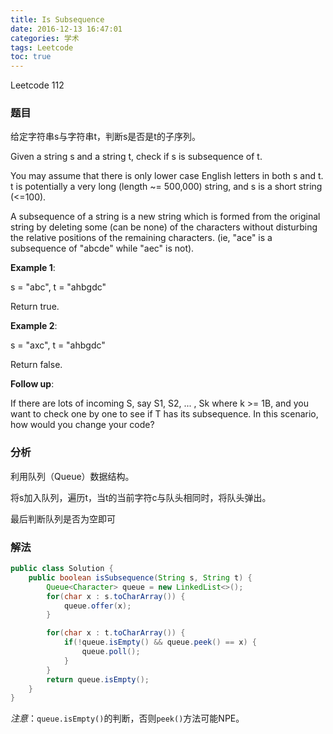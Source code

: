 ```yaml
---
title: Is Subsequence
date: 2016-12-13 16:47:01
categories: 学术
tags: Leetcode
toc: true
---
```


Leetcode 112

### 题目

给定字符串s与字符串t，判断s是否是t的子序列。

Given a string s and a string t, check if s is subsequence of t.

You may assume that there is only lower case English letters in both s and t. t is potentially a very long (length ~= 500,000) string, and s is a short string (<=100).

A subsequence of a string is a new string which is formed from the original string by deleting some (can be none) of the characters without disturbing the relative positions of the remaining characters. (ie, "ace" is a subsequence of "abcde" while "aec" is not).

__Example 1__:

s = "abc", t = "ahbgdc"

Return true.

__Example 2__:

s = "axc", t = "ahbgdc"

Return false.

__Follow up__:

If there are lots of incoming S, say S1, S2, ... , Sk where k >= 1B, and you want to check one by one to see if T has its subsequence. In this scenario, how would you change your code?

### 分析

利用队列（Queue）数据结构。

将s加入队列，遍历t，当t的当前字符c与队头相同时，将队头弹出。

最后判断队列是否为空即可

### 解法

```java
public class Solution {
    public boolean isSubsequence(String s, String t) {
        Queue<Character> queue = new LinkedList<>();
        for(char x : s.toCharArray()) {
            queue.offer(x);
        }

        for(char x : t.toCharArray()) {
            if(!queue.isEmpty() && queue.peek() == x) {
                queue.poll();
            }
        }
        return queue.isEmpty();
    }
}
```

_注意_：`queue.isEmpty()`的判断，否则`peek()`方法可能NPE。
